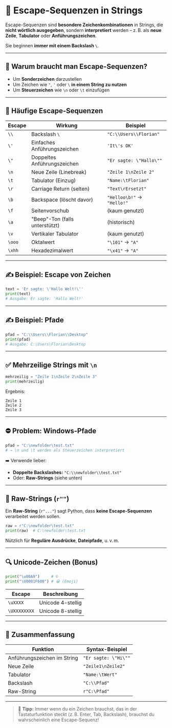 # 🔐 Escape-Sequenzen in Strings

Escape-Sequenzen sind **besondere Zeichenkombinationen** in Strings, die **nicht wörtlich ausgegeben**, sondern **interpretiert** werden – z. B. als **neue Zeile**, **Tabulator** oder **Anführungszeichen**.

Sie beginnen **immer mit einem Backslash `\`**.

---

## 🧩 Warum braucht man Escape-Sequenzen?

- Um **Sonderzeichen** darzustellen
- Um Zeichen wie `"`, `'` oder `\` **in einem String zu nutzen**
- Um **Steuerzeichen** wie `\n` oder `\t` einzufügen

---

## 📜 Häufige Escape-Sequenzen

| Escape | Wirkung                     | Beispiel                        |
|--------|-----------------------------|----------------------------------|
| `\\`   | Backslash `\`               | `"C:\\Users\\Florian"`          |
| `\'`   | Einfaches Anführungszeichen | `'It\'s OK'`                    |
| `\"`   | Doppeltes Anführungszeichen | `"Er sagte: \"Hallo\""`         |
| `\n`   | Neue Zeile (Linebreak)      | `"Zeile 1\nZeile 2"`            |
| `\t`   | Tabulator (Einzug)          | `"Name:\tFlorian"`              |
| `\r`   | Carriage Return (selten)    | `"Text\rErsetzt"`               |
| `\b`   | Backspace (löscht davor)    | `"Helloo\b!"` → `"Hello!"`     |
| `\f`   | Seitenvorschub              | (kaum genutzt)                  |
| `\a`   | "Beep"-Ton (falls unterstützt) | (historisch)                |
| `\v`   | Vertikaler Tabulator        | (kaum genutzt)                  |
| `\ooo` | Oktalwert                   | `"\101"` → `"A"`                |
| `\xhh` | Hexadezimalwert             | `"\x41"` → `"A"`                |

---

## ✍️ Beispiel: Escape von Zeichen

```python
text = 'Er sagte: \'Hallo Welt!\''
print(text)
# Ausgabe: Er sagte: 'Hallo Welt!'
```

---

## ✍️ Beispiel: Pfade

```python
pfad = "C:\\Users\\Florian\\Desktop"
print(pfad)
# Ausgabe: C:\Users\Florian\Desktop
```

---

## ✅ Mehrzeilige Strings mit `\n`

```python
mehrzeilig = "Zeile 1\nZeile 2\nZeile 3"
print(mehrzeilig)
```

Ergebnis:

```
Zeile 1
Zeile 2
Zeile 3
```

---

## ⛔ Problem: Windows-Pfade

```python
pfad = "C:\newfolder\test.txt"
# → \n und \t werden als Steuerzeichen interpretiert
```

➡️ Verwende lieber:

- **Doppelte Backslashes:** `"C:\\newfolder\\test.txt"`
- Oder: **Raw-Strings** (siehe unten)

---

## 🧱 Raw-Strings (`r""`)

Ein **Raw-String** (`r"..."`) sagt Python, dass **keine Escape-Sequenzen** verarbeitet werden sollen.

```python
raw = r"C:\newfolder\test.txt"
print(raw)  # C:\newfolder\test.txt
```

Nützlich für **Reguläre Ausdrücke**, **Dateipfade**, u. v. m.

---

## 🔍 Unicode-Zeichen (Bonus)

```python
print("\u00A9")     # ©
print("\U0001F600") # 😀 (Emoji)
```

| Escape  | Beschreibung               |
|---------|----------------------------|
| `\uXXXX` | Unicode 4-stellig         |
| `\UXXXXXXXX` | Unicode 8-stellig     |

---

## 🧠 Zusammenfassung

| Funktion                 | Syntax-Beispiel         |
|--------------------------|--------------------------|
| Anführungszeichen im String | `"Er sagte: \"Hi\""` |
| Neue Zeile               | `"Zeile1\nZeile2"`       |
| Tabulator                | `"Name:\tWert"`          |
| Backslash                | `"C:\\Pfad"`             |
| Raw-String               | `r"C:\Pfad"`             |

---

> 🧩 **Tipp:** Immer wenn du ein Zeichen brauchst, das in der Tastaturfunktion steckt (z. B. Enter, Tab, Backslash), brauchst du wahrscheinlich eine Escape-Sequenz!